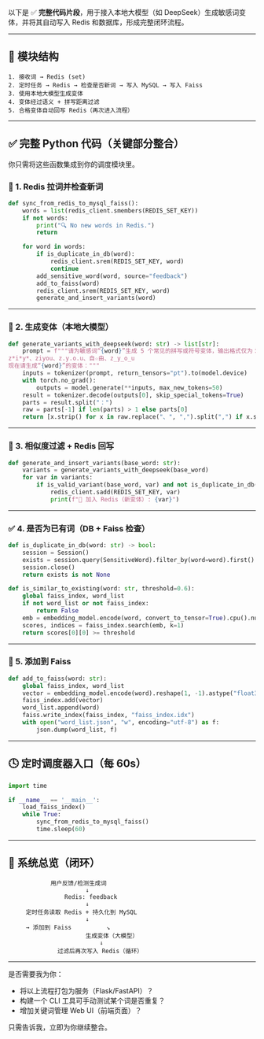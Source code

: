 以下是 ✅ **完整代码片段**，用于接入本地大模型（如 DeepSeek）生成敏感词变体，并将其自动写入 Redis 和数据库，形成完整闭环流程。

------

## 🧩 模块结构

```
1. 接收词 → Redis (set)
2. 定时任务 → Redis → 检查是否新词 → 写入 MySQL → 写入 Faiss
3. 使用本地大模型生成变体
4. 变体经过语义 + 拼写距离过滤
5. 合格变体自动回写 Redis（再次进入流程）
```

------

## ✅ 完整 Python 代码（关键部分整合）

你只需将这些函数集成到你的调度模块里。

### 🔁 1. Redis 拉词并检查新词

```python
def sync_from_redis_to_mysql_faiss():
    words = list(redis_client.smembers(REDIS_SET_KEY))
    if not words:
        print("🔍 No new words in Redis.")
        return

    for word in words:
        if is_duplicate_in_db(word):
            redis_client.srem(REDIS_SET_KEY, word)
            continue
        add_sensitive_word(word, source="feedback")
        add_to_faiss(word)
        redis_client.srem(REDIS_SET_KEY, word)
        generate_and_insert_variants(word)
```

------

### 🧠 2. 生成变体（本地大模型）

```python
def generate_variants_with_deepseek(word: str) -> list[str]:
    prompt = f"""请为敏感词“{word}”生成 5 个常见的拼写或符号变体，输出格式仅为：
z*i*y*、ziyou、z.y.o.u、自☆由、z_y_o_u
现在请生成“{word}”的变体："""
    inputs = tokenizer(prompt, return_tensors="pt").to(model.device)
    with torch.no_grad():
        outputs = model.generate(**inputs, max_new_tokens=50)
    result = tokenizer.decode(outputs[0], skip_special_tokens=True)
    parts = result.split("：")
    raw = parts[-1] if len(parts) > 1 else parts[0]
    return [x.strip() for x in raw.replace("、", ",").split(",") if x.strip()]
```

------

### 🧠 3. 相似度过滤 + Redis 回写

```python
def generate_and_insert_variants(base_word: str):
    variants = generate_variants_with_deepseek(base_word)
    for var in variants:
        if is_valid_variant(base_word, var) and not is_duplicate_in_db(var):
            redis_client.sadd(REDIS_SET_KEY, var)
            print(f"🧬 加入 Redis（新变体）: {var}")
```

------

### ✅ 4. 是否为已有词（DB + Faiss 检查）

```python
def is_duplicate_in_db(word: str) -> bool:
    session = Session()
    exists = session.query(SensitiveWord).filter_by(word=word).first()
    session.close()
    return exists is not None

def is_similar_to_existing(word: str, threshold=0.6):
    global faiss_index, word_list
    if not word_list or not faiss_index:
        return False
    emb = embedding_model.encode(word, convert_to_tensor=True).cpu().numpy().reshape(1, -1)
    scores, indices = faiss_index.search(emb, k=1)
    return scores[0][0] >= threshold
```

------

### 🔁 5. 添加到 Faiss

```python
def add_to_faiss(word: str):
    global faiss_index, word_list
    vector = embedding_model.encode(word).reshape(1, -1).astype("float32")
    faiss_index.add(vector)
    word_list.append(word)
    faiss.write_index(faiss_index, "faiss_index.idx")
    with open("word_list.json", "w", encoding="utf-8") as f:
        json.dump(word_list, f)
```

------

## 🕓 定时调度器入口（每 60s）

```python
import time

if __name__ == '__main__':
    load_faiss_index()
    while True:
        sync_from_redis_to_mysql_faiss()
        time.sleep(60)
```

------

## 📌 系统总览（闭环）

```
            用户反馈/检测生成词
                      ↓
                Redis: feedback
                      ↓
     定时任务读取 Redis + 持久化到 MySQL
                      ↓
     → 添加到 Faiss          ↘
                      生成变体（大模型）
                          ↓
              过滤后再次写入 Redis（循环）
```

------

是否需要我为你：

- 将以上流程打包为服务（Flask/FastAPI）？
- 构建一个 CLI 工具可手动测试某个词是否重复？
- 增加关键词管理 Web UI（前端页面）？

只需告诉我，立即为你继续整合。